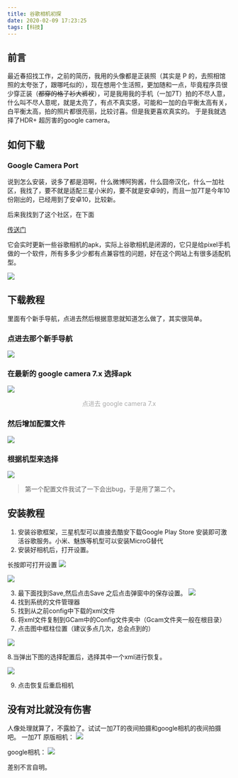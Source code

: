 ```yaml
---
title: 谷歌相机初探
date: 2020-02-09 17:23:25
tags: [科技]
---
```

## 前言
最近春招找工作，之前的简历，我用的头像都是正装照（其实是 P 的，去照相馆照的太夸张了，跟哪吒似的），现在想用个生活照，更加随和一点，毕竟程序员很少穿正装（~~都穿的格子衫大裤衩~~），可是我用我的手机（一加7T）拍的不尽人意，什么叫不尽人意呢，就是太亮了，有点不真实感，可能和一加的白平衡太高有关，白平衡太高，拍的照片都很亮丽，比较讨喜。但是我更喜欢真实的。
于是我就选择了HDR+ 超厉害的google camera。

## 如何下载
### Google Camera Port
说到怎么安装，说多了都是泪啊，什么微博阿狗酱，什么囧帝汉化，什么一加社区，我找了，要不就是适配三星小米的，要不就是安卓9的，而且一加7T是今年10份刚出的，已经用到了安卓10，比较新。

后来我找到了这个社区，在下面

[传送门](https://www.celsoazevedo.com/files/android/google-camera/)

它会实时更新一些谷歌相机的apk，实际上谷歌相机是闭源的，它只是给pixel手机做的一个软件，所有多多少少都有点兼容性的问题，好在这个网站上有很多适配机型。

![](http://pic.davontt.com/picGo/google-camera.png)

## 下载教程
里面有个新手导航，点进去然后根据意思就知道怎么做了，其实很简单。
### 点进去那个新手导航
![](http://pic.davontt.com/picGo/google-camera2.png)



### 在最新的 google camera 7.x 选择apk
![](http://pic.davontt.com/picGo/google-camera3-new.jpg)

<center style="color:#AAAAAA">点进去 google camera 7.x</center>

### 然后增加配置文件

![](http://pic.davontt.com/picGo/google-camera4.png)


### 根据机型来选择

![](http://pic.davontt.com/picGo/google-camera5.png)


> 第一个配置文件我试了一下会出bug，于是用了第二个。

## 安装教程

1. 安装谷歌框架，三星机型可以直接去酷安下载Google Play Store 安装即可激活谷歌服务。小米、魅族等机型可以安装MicroG替代
2. 安装好相机后，打开设置。

长按即可打开设置
![](http://pic.davontt.com/picGo/google-camera6.jpg)

![](http://pic.davontt.com/picGo/google-camera7.jpg)

3. 最下面找到Save,然后点击Save 之后点击弹窗中的保存设置。
![](http://pic.davontt.com/picGo/google-camera8.jpg)
4. 找到系统的文件管理器
5. 找到从之前config中下载的xml文件
6. 将xml文件复制到GCam中的Config文件夹中（Gcam文件夹一般在根目录）
7. 点击图中框柱位置（建议多点几次，总会点到的）

![](http://pic.davontt.com/picGo/google-camera9.jpg)

8.当弹出下图的选择配置后，选择其中一个xml进行恢复。

![](http://pic.davontt.com/picGo/google-camera10.jpg)

9. 点击恢复后重启相机

## 没有对比就没有伤害
人像处理就算了，不露脸了。试试一加7T的夜间拍摄和google相机的夜间拍摄吧。
一加7T 原版相机：
![](http://pic.davontt.com/picGo/google-camera11.jpg)

google相机：
![](http://pic.davontt.com/picGo/google-camera12.jpg)

差别不言自明。

